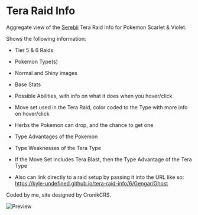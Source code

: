 # Tera Raid Info
Aggregate view of the [Serebii](https://www.serebii.net/) Tera Raid Info for Pokemon Scarlet & Violet.

Shows the following information:
- Tier 5 & 6 Raids
- Pokemon Type(s)
- Normal and Shiny images
- Base Stats
- Possible Abilities, with info on what it does when you hover/click
- Move set used in the Tera Raid, color coded to the Type with more info on hover/click
- Herbs the Pokemon can drop, and the chance to get one
- Type Advantages of the Pokemon
- Type Weaknesses of the Tera Type
- If the Move Set includes Tera Blast, then the Type Advantage of the Tera Type

- Also can link directly to a raid setup by passing it into the URL like so: https://kyle-undefined.github.io/tera-raid-info/6/Gengar/Ghost

Coded by me, site designed by CronikCRS.

![Preview](https://questionable.link/5QBqOZtzR.png)
